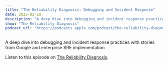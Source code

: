 ```yaml
---
title: "The Reliability Diagnosis: Debugging and Incident Response"
date: 2025-02-10
description: "A deep dive into debugging and incident response practices with stories from Google and enterprise SRE implementation"
show: "The Reliability Diagnosis"
podcast_url: "https://podcasts.apple.com/podcast/the-reliability-diagnosis-googles-steve-mcghee-on-debugging"
---
```


A deep dive into debugging and incident response practices with stories from Google and enterprise SRE implementation

Listen to this episode on [The Reliability Diagnosis](https://podcasts.apple.com/podcast/the-reliability-diagnosis-googles-steve-mcghee-on-debugging).
